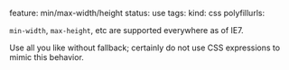 feature: min/max-width/height
status: use
tags:
kind: css
polyfillurls:

`min-width`, `max-height`, etc are supported everywhere as of IE7.

Use all you like without fallback; certainly do not use CSS expressions to mimic this behavior.
